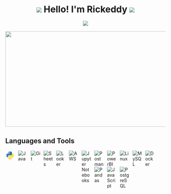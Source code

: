 
<h1 align="center">
  <img src="https://media.giphy.com/media/hvRJCLFzcasrR4ia7z/giphy.gif" width="30px">
  Hello! I'm Rickeddy
<img src="https://github.com/7oSkaaa/7oSkaaa/blob/main/Images/about_me.gif?raw=true" width="30px">
</h1>
<p align="center">
  <a href="https://github.com/DenverCoder1/readme-typing-svg">
    <img src="https://readme-typing-svg.herokuapp.com?font=monospace&color=%23FF0000&size=25&center=true&vCenter=true&width=600&height=80&lines=Data+Analyst;Back-End+Developer;Data+Engineer;Data+Scientist">
  </a>
</p>
<div align="center">
  <img src="https://media.giphy.com/media/dWesBcTLavkZuG35MI/giphy.gif" width="600" height="300"/>
</div>
<h2>Languages and Tools</h2>

<img align="left" alt="Python" width="30px" style="padding-right:10px;" src="https://github.com/devicons/devicon/blob/master/icons/python/python-original.svg" />
<img align="left" alt="Java" width="30px" style="padding-right:10px;" src="https://cdn.jsdelivr.net/gh/devicons/devicon/icons/java/java-original.svg"/>
<img align="left" alt="Git" width="30px" style="padding-right:10px;" src="https://cdn.jsdelivr.net/gh/devicons/devicon/icons/git/git-original.svg" />
<img align="left" alt="Sheets" width="30px" style="padding-right:10px;" src="https://cdn2.iconfinder.com/data/icons/metro-ui-icon-set/512/Excel_15.png" />
<img align="left" alt="Looker" width="30px" style="padding-right:10px;" src="https://www.svgrepo.com/show/354012/looker-icon.svg" />
<img align="left" alt="AWS" width="30px" style="padding-right:10px;" src="https://cdn.iconscout.com/icon/free/png-256/free-aws-logo-icon-download-in-svg-png-gif-file-formats--cloud-computing-network-server-database-brand-pack-logos-icons-1583149.png" />
<img align="left" alt="Jupyter Notebooks" width="30px" style="padding-right:10px;" src="https://numfocus.org/wp-content/uploads/2016/07/jupyter-logo-300.png" />
<img align="left" alt="Postman" width="30px" style="padding-right:10px;" src="https://www.svgrepo.com/show/354202/postman-icon.svg" />
<img align="left" alt="PowerBI" width="30px" style="padding-right:10px;" src="https://banner2.cleanpng.com/20180708/hit/aawf0uur5.webp" />
<img align="left" alt="Linux" width="30px" style="padding-right:10px;" src="https://cdn.jsdelivr.net/gh/devicons/devicon/icons/linux/linux-original.svg" />
<img align="left" alt="MySQL" width="30px" style="padding-right:10px;" src="https://banner2.cleanpng.com/20180411/wre/avf0mauoj.webp" />
<img align="left" alt="Docker" width="30px" style="padding-right:10px;" src="https://cdn4.iconfinder.com/data/icons/logos-and-brands/512/97_Docker_logo_logos-512.png" />
<img align="left" alt="Pandas" width="30px" style="padding-right:10px;" src="https://img.icons8.com/color/600/000000/pandas.png" />
<img align="left" alt="JavaScript" width="30px" style="padding-right:10px;" src="https://cdn.jsdelivr.net/gh/devicons/devicon/icons/javascript/javascript-plain.svg" />
<img align="left" alt="PostgreSQL" width="30px" style="padding-right:10px;" src="https://w7.pngwing.com/pngs/448/730/png-transparent-postgresql-plain-logo-icon.png" />
<br />
